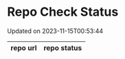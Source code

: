 # Repo Check Status

Updated on 2023-11-15T00:53:44

| repo url | repo status |
| -------- | -------- | 
